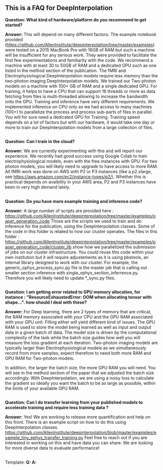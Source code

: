 ## This is a FAQ for DeepInterpolation

**Question: What kind of hardware/platform do you recommend to get started?**

**Answer:** This will depend on many different factors. The example notebook provided (https://github.com/AllenInstitute/deepinterpolation/tree/master/examples) were tested on a 2015 MacBook Pro with 16GB of RAM but such a machine will be insufficient for any serious work. They were provided to facilitate the first few experimentations and familiarity with the code. We recommend a machine with at least 30 to 50GB of RAM and a dedicated GPU such as one listed in the method section of the publication. The fMRI and Electrophysiological DeepInterpolation models require less memory than the two-photon imaging DeepInterpolation models. We trained our Two-photon models on a machine with 100+ GB of RAM and a single dedicated GPU. For training, it helps to have a CPU that can support 16 threads or more as data fetching from files is multi-threaded allowing to increase the bandwidth onto the GPU. Training and inference have very different requirements. We implemented inference on CPU only as we had access to many machines (100+) to parallelize the process and process sub-parts of files in parallel. You will for sure need a dedicated GPU for Training. Training speed depends on a lot of factors but with our hardware, it would take one day or more to train our DeepInterpolation models from a large collection of files.   

##

**Question: Can I train in the cloud?**

**Answer:** We are currently experimenting with this and will report our experience. We recently had good success using Google Colab to train electrophysiological models, even with the free instances with GPU. For two photon models, you will likely need to upgrade to have access to more RAM. All fMRI work was done on AWS with P2 or P3 instances (like a p2.xlarge, see https://aws.amazon.com/ec2/instance-types/p2/). Whether this is practical depends on avaibility in your AWS area, P2 and P3 instances have been in very high demand lately. 

##

**Question: Do you have more example training and inference code?**

**Answer:** A large number of scripts are provided here : https://github.com/AllenInstitute/deepinterpolation/tree/master/examples/paper_generation_code
Those are the scripts we used to train and do inference for the publication, using the DeepInterpolation classes. Some of the code in this folder is related to how our cluster operates. 
The files in this folder : https://github.com/AllenInstitute/deepinterpolation/tree/master/examples/paper_generation_code/cluster_lib
show how we parallelized the submission of jobs on our cluster infrastructure. You could reuse this code within your own institution but it will require adjustements as it is using pbstools, an internal library designed to work with our cluster. For example, the generic_ophys_process_sync.py file is the master job that is calling out smaller section inference with single_ophys_section_inferrence.py. Therefore you will likely need to update *_sync.py files. 

##
**Question: I am getting error related to GPU memory allocation, for instance : "ResourceExhaustedError: OOM when allocating tensor with shape...".
how should I deal with these?**

**Answer:** For Deep learning, there are 2 types of memory that are critical, the RAM memory associated with your CPU and the GPU RAM associated with your GPU unit. Filling either will yield different kind of issues. The GPU RAM is used to store the model being learned as well as input and output data in a given batch of data. The model size is driven by the computational complexity of the task while the batch size guides how well you will measure the loss gradient at each iteration. Two-photon imaging models are typically larger than Electrophysiological models as we simultaneously record from more samples, expect therefore to need both more RAM and GPU RAM for Two-photon models. 

In addition, the larger the batch size, the more GPU RAM you will need. You will see in the method section of the paper that we adjusted the batch size accordingly. With DeepInterpolation, we are using a noisy loss to calculate the gradient so ideally you want the batch to be as large as possible, within the limits of your available GPU RAM. 

##

**Question: Can I do transfer learning from your published models to accelerate training and require less training data ?**

**Answer:** Yes! We are working to release more quantification and help on this front. There is an example script on how to do this using DeepInterpolation classes. 
https://github.com/AllenInstitute/deepinterpolation/blob/master/examples/example_tiny_ephys_transfer_training.py
Feel free to reach out if you are interested in working on this and have data you can share: We are looking for more diverse data to evaluate performance!

##

Template:
**Q:**
**A:**
##
